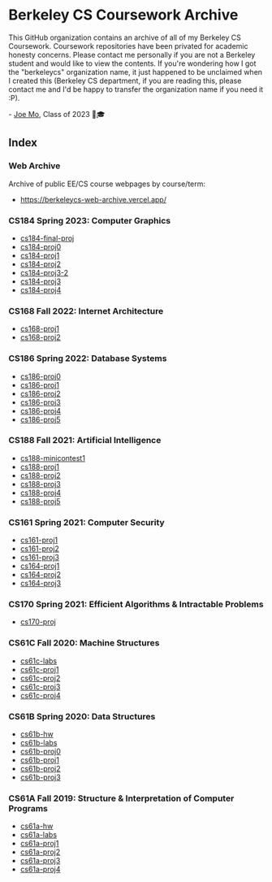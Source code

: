 # Berkeley CS Coursework Archive

This GitHub organization contains an archive of all of my Berkeley CS Coursework.
Coursework repositories have been privated for academic honesty concerns. Please
contact me personally if you are not a Berkeley student and would like to view the
contents. If you're wondering how I got the "berkeleycs" organization name, it just
happened to be unclaimed when I created this (Berkeley CS department, if you are
reading this, please contact me and I'd be happy to transfer the organization name
if you need it :P).

\- [Joe Mo](https://github.com/yuzhoumo), Class of 2023 🐻🎓

## Index

### Web Archive
Archive of public EE/CS course webpages by course/term:
- https://berkeleycs-web-archive.vercel.app/

### CS184 Spring 2023: Computer Graphics
- [cs184-final-proj](https://github.com/yuzhoumo/simulake)
- [cs184-proj0](https://github.com/berkeleycs/cs184-proj0)
- [cs184-proj1](https://github.com/berkeleycs/cs184-proj1)
- [cs184-proj2](https://github.com/berkeleycs/cs184-proj2)
- [cs184-proj3-2](https://github.com/berkeleycs/cs184-proj3-2)
- [cs184-proj3](https://github.com/berkeleycs/cs184-proj3)
- [cs184-proj4](https://github.com/berkeleycs/cs184-proj4)

### CS168 Fall 2022: Internet Architecture
- [cs168-proj1](https://github.com/berkeleycs/cs168-proj1)
- [cs168-proj2](https://github.com/berkeleycs/cs168-proj2)

### CS186 Spring 2022: Database Systems
- [cs186-proj0](https://github.com/berkeleycs/cs186-proj0)
- [cs186-proj1](https://github.com/berkeleycs/cs186-proj1)
- [cs186-proj2](https://github.com/berkeleycs/cs186-proj2)
- [cs186-proj3](https://github.com/berkeleycs/cs186-proj3)
- [cs186-proj4](https://github.com/berkeleycs/cs186-proj4)
- [cs186-proj5](https://github.com/berkeleycs/cs186-proj5)

### CS188 Fall 2021: Artificial Intelligence
- [cs188-minicontest1](https://github.com/berkeleycs/cs188-minicontest1)
- [cs188-proj1](https://github.com/berkeleycs/cs188-proj1)
- [cs188-proj2](https://github.com/berkeleycs/cs188-proj2)
- [cs188-proj3](https://github.com/berkeleycs/cs188-proj3)
- [cs188-proj4](https://github.com/berkeleycs/cs188-proj4)
- [cs188-proj5](https://github.com/berkeleycs/cs188-proj5)

### CS161 Spring 2021: Computer Security
- [cs161-proj1](https://github.com/berkeleycs/cs161-proj1)
- [cs161-proj2](https://github.com/berkeleycs/cs161-proj2)
- [cs161-proj3](https://github.com/berkeleycs/cs161-proj3)
- [cs164-proj1](https://github.com/berkeleycs/cs164-proj1)
- [cs164-proj2](https://github.com/berkeleycs/cs164-proj2)
- [cs164-proj3](https://github.com/berkeleycs/cs164-proj3)

### CS170 Spring 2021: Efficient Algorithms & Intractable Problems
- [cs170-proj](https://github.com/berkeleycs/cs170-proj)

### CS61C Fall 2020: Machine Structures
- [cs61c-labs](https://github.com/berkeleycs/cs61c-labs)
- [cs61c-proj1](https://github.com/berkeleycs/cs61c-proj1)
- [cs61c-proj2](https://github.com/berkeleycs/cs61c-proj2)
- [cs61c-proj3](https://github.com/berkeleycs/cs61c-proj3)
- [cs61c-proj4](https://github.com/berkeleycs/cs61c-proj4)

### CS61B Spring 2020: Data Structures
- [cs61b-hw](https://github.com/berkeleycs/cs61b-hw)
- [cs61b-labs](https://github.com/berkeleycs/cs61b-labs)
- [cs61b-proj0](https://github.com/berkeleycs/cs61b-proj0)
- [cs61b-proj1](https://github.com/berkeleycs/cs61b-proj1)
- [cs61b-proj2](https://github.com/berkeleycs/cs61b-proj2)
- [cs61b-proj3](https://github.com/berkeleycs/cs61b-proj3)

### CS61A Fall 2019: Structure & Interpretation of Computer Programs
- [cs61a-hw](https://github.com/berkeleycs/cs61a-hw)
- [cs61a-labs](https://github.com/berkeleycs/cs61a-labs)
- [cs61a-proj1](https://github.com/berkeleycs/cs61a-proj1)
- [cs61a-proj2](https://github.com/berkeleycs/cs61a-proj2)
- [cs61a-proj3](https://github.com/berkeleycs/cs61a-proj3)
- [cs61a-proj4](https://github.com/berkeleycs/cs61a-proj4)
